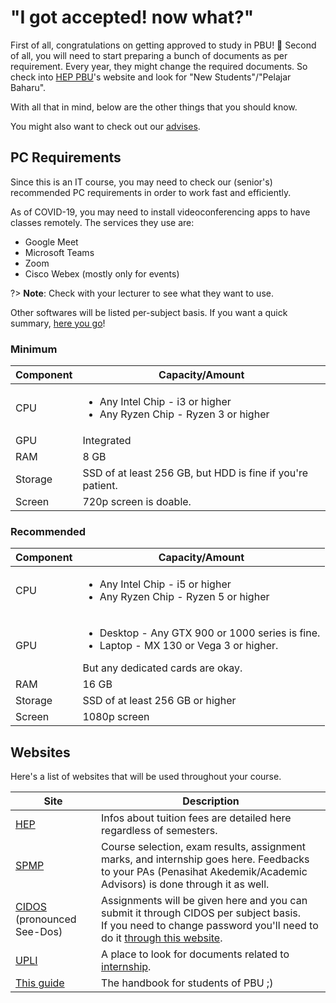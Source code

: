 # "I got accepted! now what?"

First of all, congratulations on getting approved to study in PBU! 🎉 Second of all, you will need to start preparing a bunch of documents as per requirement. Every year, they might change the required documents. So check into [HEP PBU](https://heppbu.com/)'s website and look for "New Students"/"Pelajar Baharu".

With all that in mind, below are the other things that you should know.

You might also want to check out our [advises](/docs/advices-general.md).

## PC Requirements

Since this is an IT course, you may need to check our (senior's) recommended PC requirements in order to work fast and efficiently.

As of COVID-19, you may need to install videoconferencing apps to have classes remotely. The services they use are:

- Google Meet
- Microsoft Teams
- Zoom
- Cisco Webex (mostly only for events)

?> **Note**: Check with your lecturer to see what they want to use.

Other softwares will be listed per-subject basis. If you want a quick summary, [here you go](/docs/softwares)!

### Minimum

| Component | Capacity/Amount                                                                            |
| --------- | ------------------------------------------------------------------------------------------ |
| CPU       | <ul><li>Any Intel Chip - i3 or higher</li><li>Any Ryzen Chip - Ryzen 3 or higher</li></ul> |
| GPU       | Integrated                                                                                 |
| RAM       | 8 GB                                                                                       |
| Storage   | SSD of at least 256 GB, but HDD is fine if you're patient.                                 |
| Screen    | 720p screen is doable.                                                                     |

### Recommended

| Component | Capacity/Amount                                                                                                                                |
| --------- | ---------------------------------------------------------------------------------------------------------------------------------------------- |
| CPU       | <ul><li>Any Intel Chip - i5 or higher</li><li>Any Ryzen Chip - Ryzen 5 or higher</li></ul>                                                     |
| GPU       | <ul><li>Desktop - Any GTX 900 or 1000 series is fine.</li><li>Laptop - MX 130 or Vega 3 or higher.</li></ul> But any dedicated cards are okay. |
| RAM       | 16 GB                                                                                                                                          |
| Storage   | SSD of at least 256 GB or higher                                                                                                               |
| Screen    | 1080p screen                                                                                                                                   |

## Websites

Here's a list of websites that will be used throughout your course.

| Site                                                   | Description                                                                                                                                                                                  |
| ------------------------------------------------------ | -------------------------------------------------------------------------------------------------------------------------------------------------------------------------------------------- |
| [HEP](https://heppbu.com/)                             | Infos about tuition fees are detailed here regardless of semesters.                                                                                                                          |
| [SPMP](http://spmp.pbu.edu.my/)                        | Course selection, exam results, assignment marks, and internship goes here. Feedbacks to your PAs (Penasihat Akedemik/Academic Advisors) is done through it as well.                         |
| [CIDOS](http://pbu.cidos.edu.my/) (pronounced See-Dos) | Assignments will be given here and you can submit it through CIDOS per subject basis. <br> If you need to change password you'll need to do it [through this website](http://cidos.edu.my/). |
| [UPLI](http://pbuupli.yolasite.com/)                   | A place to look for documents related to [internship](/docs/intern.md).                                                                                                                         |
| [This guide](http://github.com/)                       | The handbook for students of PBU ;)                                                                                                                                                          |
